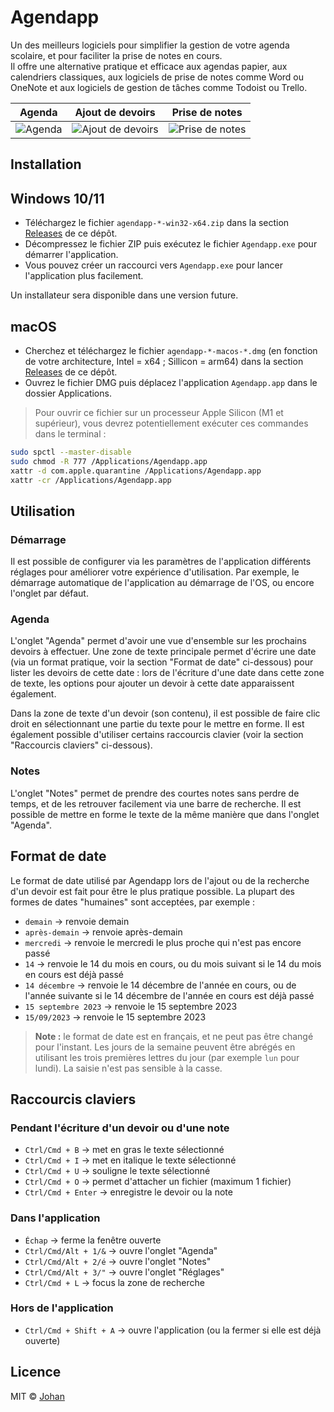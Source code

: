 # Agendapp

Un des meilleurs logiciels pour simplifier la gestion de votre agenda scolaire, et pour faciliter la prise de notes en cours.  
Il offre une alternative pratique et efficace aux agendas papier, aux calendriers classiques, aux logiciels de prise de notes comme Word ou OneNote et aux logiciels de gestion de tâches comme Todoist ou Trello.

Agenda                     |  Ajout de devoirs         |  Prise de notes
:-------------------------:|:-------------------------:|:-------------------------:
![Agenda](https://github.com/johan-perso/agendapp/assets/41506568/12826aae-18d3-473d-ae95-39656e8171cd)  |  ![Ajout de devoirs](https://github.com/johan-perso/agendapp/assets/41506568/12b19067-32b3-421d-ac3b-2b4c15f6e410) | ![Prise de notes](https://github.com/johan-perso/agendapp/assets/41506568/a69931a3-7fc1-4683-a7ed-491658ec322e)

## Installation

## Windows 10/11

* Téléchargez le fichier `agendapp-*-win32-x64.zip` dans la section [Releases](https://github.com/johan-perso/agendapp/releases/latest) de ce dépôt.
* Décompressez le fichier ZIP puis exécutez le fichier `Agendapp.exe` pour démarrer l'application.
* Vous pouvez créer un raccourci vers `Agendapp.exe` pour lancer l'application plus facilement.

Un installateur sera disponible dans une version future.

## macOS

* Cherchez et téléchargez le fichier `agendapp-*-macos-*.dmg` (en fonction de votre architecture, Intel = x64 ; Sillicon = arm64) dans la section [Releases](https://github.com/johan-perso/agendapp/releases/latest) de ce dépôt.
* Ouvrez le fichier DMG puis déplacez l'application `Agendapp.app` dans le dossier Applications.

> Pour ouvrir ce fichier sur un processeur Apple Silicon (M1 et supérieur), vous devrez potentiellement exécuter ces commandes dans le terminal :

```bash
sudo spctl --master-disable
sudo chmod -R 777 /Applications/Agendapp.app
xattr -d com.apple.quarantine /Applications/Agendapp.app
xattr -cr /Applications/Agendapp.app
```

## Utilisation

### Démarrage

Il est possible de configurer via les paramètres de l'application différents réglages pour améliorer votre expérience d'utilisation. Par exemple, le démarrage automatique de l'application au démarrage de l'OS, ou encore l'onglet par défaut.

### Agenda

L'onglet "Agenda" permet d'avoir une vue d'ensemble sur les prochains devoirs à effectuer. Une zone de texte principale permet d'écrire une date (via un format pratique, voir la section "Format de date" ci-dessous) pour lister les devoirs de cette date : lors de l'écriture d'une date dans cette zone de texte, les options pour ajouter un devoir à cette date apparaissent également.

Dans la zone de texte d'un devoir (son contenu), il est possible de faire clic droit en sélectionnant une partie du texte pour le mettre en forme. Il est également possible d'utiliser certains raccourcis clavier (voir la section "Raccourcis claviers" ci-dessous).

### Notes

L'onglet "Notes" permet de prendre des courtes notes sans perdre de temps, et de les retrouver facilement via une barre de recherche. Il est possible de mettre en forme le texte de la même manière que dans l'onglet "Agenda".

## Format de date

Le format de date utilisé par Agendapp lors de l'ajout ou de la recherche d'un devoir est fait pour être le plus pratique possible. La plupart des formes de dates "humaines" sont acceptées, par exemple :

* `demain` → renvoie demain
* `après-demain` → renvoie après-demain
* `mercredi` → renvoie le mercredi le plus proche qui n'est pas encore passé
* `14` → renvoie le 14 du mois en cours, ou du mois suivant si le 14 du mois en cours est déjà passé
* `14 décembre` → renvoie le 14 décembre de l'année en cours, ou de l'année suivante si le 14 décembre de l'année en cours est déjà passé
* `15 septembre 2023` → renvoie le 15 septembre 2023
* `15/09/2023` → renvoie le 15 septembre 2023

> **Note :** le format de date est en français, et ne peut pas être changé pour l'instant. Les jours de la semaine peuvent être abrégés en utilisant les trois premières lettres du jour (par exemple `lun` pour lundi). La saisie n'est pas sensible à la casse.

## Raccourcis claviers

### Pendant l'écriture d'un devoir ou d'une note

* `Ctrl/Cmd + B` → met en gras le texte sélectionné
* `Ctrl/Cmd + I` → met en italique le texte sélectionné
* `Ctrl/Cmd + U` → souligne le texte sélectionné
* `Ctrl/Cmd + O` → permet d'attacher un fichier (maximum 1 fichier)
* `Ctrl/Cmd + Enter` → enregistre le devoir ou la note

### Dans l'application

* `Échap` → ferme la fenêtre ouverte
* `Ctrl/Cmd/Alt + 1/&` → ouvre l'onglet "Agenda"
* `Ctrl/Cmd/Alt + 2/é` → ouvre l'onglet "Notes"
* `Ctrl/Cmd/Alt + 3/"` → ouvre l'onglet "Réglages"
* `Ctrl/Cmd + L` → focus la zone de recherche

### Hors de l'application

* `Ctrl/Cmd + Shift + A` → ouvre l'application (ou la fermer si elle est déjà ouverte)

## Licence

MIT © [Johan](https://johanstick.fr)